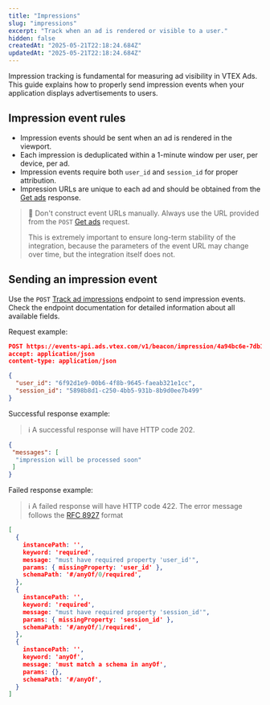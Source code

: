 ```yaml
---
title: "Impressions"
slug: "impressions"
excerpt: "Track when an ad is rendered or visible to a user."
hidden: false
createdAt: "2025-05-21T22:18:24.684Z"
updatedAt: "2025-05-21T22:18:24.684Z"
---
```


Impression tracking is fundamental for measuring ad visibility in VTEX Ads. This guide explains how to properly send impression events when your application displays advertisements to users.

## Impression event rules

- Impression events should be sent when an ad is rendered in the viewport.
- Each impression is deduplicated within a 1-minute window per user, per device, per ad.
- Impression events require both `user_id` and `session_id` for proper attribution.
- Impression URLs are unique to each ad and should be obtained from the [Get ads](https://developers.vtex.com/docs/api-reference/vtex-ads-api#post-/v1/rma/-publisher_id-) response.

> 🚧 Don't construct event URLs manually. Always use the URL provided from the `POST` [Get ads](https://developers.vtex.com/docs/api-reference/vtex-ads-api#post-/v1/rma/-publisher_id-) request.
>
> This is extremely important to ensure long-term stability of the integration, because the parameters of the event URL may change over time, but the integration itself does not.

## Sending an impression event

Use the `POST` [Track ad impressions](https://developers.vtex.com/docs/api-reference/vtex-ads-api#post-/v1/beacon/impression/-ad_id-) endpoint to send impression events. Check the endpoint documentation for detailed information about all available fields.

Request example:

```json
POST https://events-api.ads.vtex.com/v1/beacon/impression/4a94bc6e-7db1-425f-8430-cb4d17488b3b?pos=1 HTTP/1.1
accept: application/json
content-type: application/json

{
  "user_id": "6f92d1e9-00b6-4f8b-9645-faeab321e1cc",
  "session_id": "5898b8d1-c250-4bb5-931b-8b9d0ee7b499"
}
```

Successful response example:

>ℹ️ A successful response will have HTTP code 202.

```json
{
 "messages": [
  "impression will be processed soon"
 ]
}
```

Failed response example:

>ℹ️ A failed response will have HTTP code 422. The error message follows the [RFC 8927](https://datatracker.ietf.org/doc/rfc8927/) format

```json
[
  {
    instancePath: '',
    keyword: 'required',
    message: "must have required property 'user_id'",
    params: { missingProperty: 'user_id' },
    schemaPath: '#/anyOf/0/required',
  },
  {
    instancePath: '',
    keyword: 'required',
    message: "must have required property 'session_id'",
    params: { missingProperty: 'session_id' },
    schemaPath: '#/anyOf/1/required',
  },
  {
    instancePath: '',
    keyword: 'anyOf',
    message: 'must match a schema in anyOf',
    params: {},
    schemaPath: '#/anyOf',
  }
]
```
